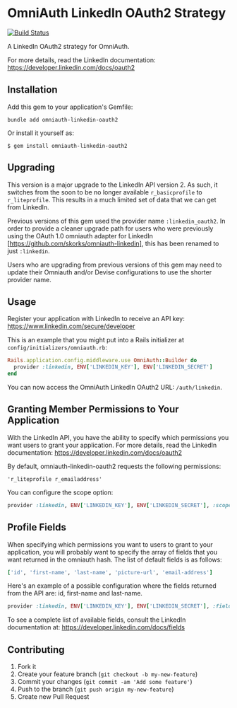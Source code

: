 # OmniAuth LinkedIn OAuth2 Strategy

[![Build Status](https://travis-ci.org/decioferreira/omniauth-linkedin-oauth2.png?branch=master)](https://travis-ci.org/decioferreira/omniauth-linkedin-oauth2)

A LinkedIn OAuth2 strategy for OmniAuth.

For more details, read the LinkedIn documentation: https://developer.linkedin.com/docs/oauth2

## Installation

Add this gem to your application's Gemfile:

    bundle add omniauth-linkedin-oauth2

Or install it yourself as:

    $ gem install omniauth-linkedin-oauth2

## Upgrading

This version is a major upgrade to the LinkedIn API version 2. As such, it switches from the soon to be no longer available `r_basicprofile` to `r_liteprofile`. This results in a much limited set of data that we can get from LinkedIn.

Previous versions of this gem used the provider name `:linkedin_oauth2`. In order to provide a cleaner upgrade path for users who were previously using the OAuth 1.0 omniauth adapter for LinkedIn [https://github.com/skorks/omniauth-linkedin], this has been renamed to just `:linkedin`.

Users who are upgrading from previous versions of this gem may need to update their Omniauth and/or Devise configurations to use the shorter provider name.

## Usage

Register your application with LinkedIn to receive an API key: https://www.linkedin.com/secure/developer

This is an example that you might put into a Rails initializer at `config/initializers/omniauth.rb`:

```ruby
Rails.application.config.middleware.use OmniAuth::Builder do
  provider :linkedin, ENV['LINKEDIN_KEY'], ENV['LINKEDIN_SECRET']
end
```

You can now access the OmniAuth LinkedIn OAuth2 URL: `/auth/linkedin`.

## Granting Member Permissions to Your Application

With the LinkedIn API, you have the ability to specify which permissions you want users to grant your application.
For more details, read the LinkedIn documentation: https://developer.linkedin.com/docs/oauth2

By default, omniauth-linkedin-oauth2 requests the following permissions:

    'r_liteprofile r_emailaddress'

You can configure the scope option:

```ruby
provider :linkedin, ENV['LINKEDIN_KEY'], ENV['LINKEDIN_SECRET'], :scope => 'r_liteprofile'
```

## Profile Fields

When specifying which permissions you want to users to grant to your application, you will probably want to specify the array of fields that you want returned in the omniauth hash. The list of default fields is as follows:

```ruby
['id', 'first-name', 'last-name', 'picture-url', 'email-address']
```

Here's an example of a possible configuration where the fields returned from the API are: id, first-name and last-name.

```ruby
provider :linkedin, ENV['LINKEDIN_KEY'], ENV['LINKEDIN_SECRET'], :fields => ['id', 'first-name', 'last-name']
```

To see a complete list of available fields, consult the LinkedIn documentation at: https://developer.linkedin.com/docs/fields

## Contributing

1.  Fork it
2.  Create your feature branch (`git checkout -b my-new-feature`)
3.  Commit your changes (`git commit -am 'Add some feature'`)
4.  Push to the branch (`git push origin my-new-feature`)
5.  Create new Pull Request
